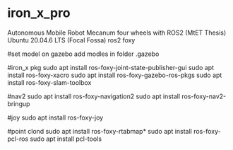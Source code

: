 # iron_x_pro
Autonomous Mobile Robot Mecanum four wheels with ROS2 (MtET Thesis)
Ubuntu 20.04.6 LTS (Focal Fossa)
ros2 foxy

#set model on gazebo
add modles in folder .gazebo

#iron_x pkg
sudo apt install ros-foxy-joint-state-publisher-gui 
sudo apt install ros-foxy-xacro
sudo apt install ros-foxy-gazebo-ros-pkgs
sudo apt install ros-foxy-slam-toolbox

#nav2
sudo apt install ros-foxy-navigation2
sudo apt install ros-foxy-nav2-bringup

#joy
sudo apt install ros-foxy-joy

#point clond
sudo apt install ros-foxy-rtabmap*
sudo apt install ros-foxy-pcl-ros
sudo apt install pcl-tools
